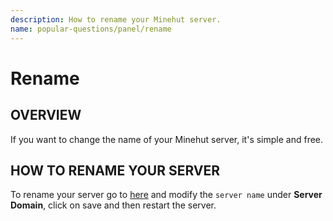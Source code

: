 ```yaml
---
description: How to rename your Minehut server.
name: popular-questions/panel/rename
---
```


# Rename

## OVERVIEW

If you want to change the name of your Minehut server, it's simple and free.

## HOW TO RENAME YOUR SERVER

To rename your server go to [here](https://minehut.com/app/panel/minecraft/appearance) and modify the `server name` under **Server Domain**, click on save and then restart the server.

